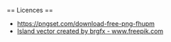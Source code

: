 == Licences ==
* https://pngset.com/download-free-png-fhupm
* <a href='https://www.freepik.com/vectors/island'>Island vector created by brgfx - www.freepik.com</a>
